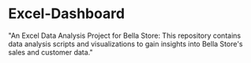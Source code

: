 # Excel-Dashboard
"An Excel Data Analysis Project for Bella Store: This repository contains data analysis scripts and visualizations to gain insights into Bella Store's sales and customer data."
